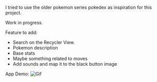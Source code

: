 I tried to use the older pokemon series pokedex as inspiration for this project.

Work in progress. 

Feature to add:
* Search on the Recycler View.
* Pokemon description
* Base stats
* Maybe something related to moves
* Add sounds and map it to the black button image

App Demo:
![Gif](demo.gif)
